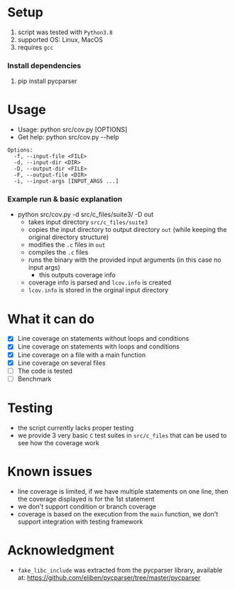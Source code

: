 # Setup
1. script was tested with `Python3.8`
2. supported OS: Linux, MacOS
3. requires `gcc`

### Install dependencies
1. pip install pycparser

# Usage
- Usage: python src/cov.py [OPTIONS]
- Get help: python src/cov.py --help

```
Options:
  -f, --input-file <FILE>
  -d, --input-dir <DIR>
  -D, --output-dir <FILE>
  -F, --output-file <DIR>
  -i, --input-args [INPUT_ARGS ...]
```
### Example run & basic explanation
* python src/cov.py -d src/c_files/suite3/ -D out
  * takes input directory `src/c_files/suite3`
  * copies the input directory to output directory `out` (while keeping the original directory structure)
  * modifies the `.c` files in `out`
  * compiles the `.c` files
  * runs the binary with the provided input arguments (in this case no input args)
    * this outputs coverage info
  * coverage info is parsed and `lcov.info` is created
  * `lcov.info` is stored in the orginal input directory

# What it can do
 - [x] Line coverage on statements without loops and conditions
 - [x] Line coverage on statements with loops and conditions
 - [x] Line coverage on a file with a main function
 - [x] Line coverage on several files
 - [ ] The code is tested 
 - [ ] Benchmark

# Testing
- the script currently lacks proper testing
- we provide 3 very basic `C` test suites in `src/c_files` that can be used to see how the coverage work
# Known issues
- line coverage is limited, if we have multiple statements on one line, then the coverage displayed is for the 1st statement
- we don't support condition or branch coverage
- coverage is based on the execution from the `main` function, we don't support integration with testing framework

# Acknowledgment
- `fake_libc_include` was extracted from the pycparser library, available at: https://github.com/eliben/pycparser/tree/master/pycparser
